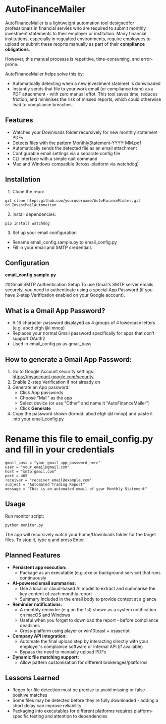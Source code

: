 # **AutoFinanceMailer**

AutoFinanceMailer is a lightweight automation tool designedfor professionals in financial servies who are required to submit monthly investment statements to their employer or institution. Many financial institutions, especially in regualted environments, require employees to upload or submit these reoprts manually as part of their **compliance obligations**.

However, this manual processs is repetitive, time-consuming, and error-prone.

AutoFinanceMailer helps solve this by: 
- Automatically detecting when a new investment statemet is donwloaded
- Instantly sends that file to your work email (or compliance team) as a PDF attachment - with zero manual effot.
This tool saves time, reduces friction, and minimises the risk of missed reports, which could otherwise lead to compliance breaches.

## Features 
- Watches your Downloads folder recursively for new monthly statement PDFs
- Detects files with the pattern MonthlyStatement-YYYY-MM.pdf
- Automatically sends the detected file as an email attachment
- Configurable email settings via a separate config file
- CLI interface with a simple quit command 
- Mac and Windows compatible 9cross-platform via watchdog)

## Installation 
1. Clone the repo: 
```
git clone hteps:github.com/yourusername/AutoFinanceMailer.git
cd InvestMailAutomation
```

2. Install dependencies:
```
pip install watchdog
```

3. Set up your email configuration 
- Rename email_config.sample.py to email_config.py
- Fill in your email and SMTP credentials 

## Configuration 
**email_config.sample.py**

##Gmail SMTP Authentication Setup
To use Gmail's SMTP server emails securely, you need to authenticate using a special App Password (if you have 2-step Verification enabled on your Google account).

## What is a Gmail App Password? 
- A 16 character password displayed as 4 groups of 4 lowercase letters (e.g, abcd efgh ijkl mnop)
- Replaces your normal Gmail password specifically for apps that don't support OAuth2
- Used in email_config.py as gmail_pass

## How to generate a Gmail App Password: 
1. Go to Google Account security settings: 
https://myaccount.google.com/security
2. Enable 2-step Verification if not already on 
3. Generate an App password: 
   - Click App passwords
   - Choose "Mail" as the app
   - Select device (or use "Other" and name it "AutoFinanceMailer")
   - Click **Generate**
4. Copy the password shown (format: abcd efgh ijkl mnop) and paste it into your email_config.py


# Rename this file to email_config.py and fill in your credentials
```
gmail_pass = "your_gmail_app_password_here"
user = "your_email@gmail.com"
host = "smtp.gmail.com"
port = 465
receiver = "receiver_email@example.com"
subject = "Automated Trading Report"`
message = "This is an automated email of your Monthly Statement"
```


## Usage
Run monitor script:
```
python monitor.py
```
The app will recursively watch your home/Downloads folder for the target files.
To stop it, type q and press Enter.

## Planned Features
- **Persistent app execution:**
  - Package as an executable (e.g .exe or background service) that runs continuously
- **AI-powered email summaries:**
  - Use a local or cloud-based AI model to extract and summarise the key content of each monthly report
  - Summary included in the email body to provide context at a glance 
- **Reminder notifications:** 
  - A monthly reminder (e.g on the 1st) shown as a system notification on macOS and Windows
  - Useful when you forget to download the report - before compliance deadlines 
  - Cross-platform using player or win10toast + osascript
- **Company API integration:** 
  - Automate the final upload step by interacting directly with your employer's complaince software or internal API (if available)
  - Bypass the need to manually upload PDFs
- **Dynamic file matching support:**
  - Allow pattern customisation for different brokerages/platforms

## Lessons Learned 
- Regex for file detection must be precise to avoid missing or false-positive matches
- Some files may be detected before they're fully downloaded - adding a short delay can improve reliability 
- Packaging into executables for different platforms requires platform-specific testing and attention to dependencies 

